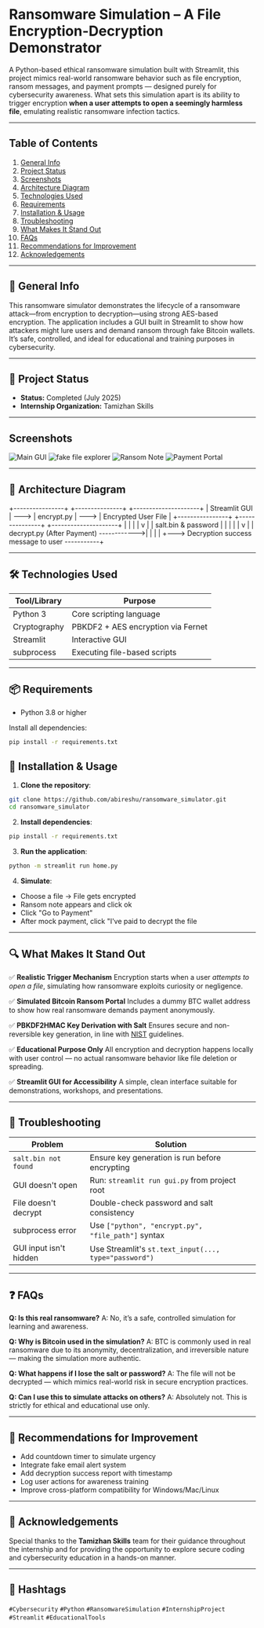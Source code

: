 
#  Ransomware Simulation – A File Encryption-Decryption Demonstrator

A Python-based ethical ransomware simulation built with Streamlit, this project mimics real-world ransomware behavior such as file encryption, ransom messages, and payment prompts — designed purely for cybersecurity awareness. What sets this simulation apart is its ability to trigger encryption **when a user attempts to open a seemingly harmless file**, emulating realistic ransomware infection tactics.

---

##  Table of Contents

1. [General Info](#general-info)  
2. [Project Status](#project-status)  
3. [Screenshots](#screenshots)  
4. [Architecture Diagram](#architecture-diagram)  
5. [Technologies Used](#technologies-used)  
6. [Requirements](#requirements)  
7. [Installation & Usage](#installation--usage)  
8. [Troubleshooting](#troubleshooting)  
9. [What Makes It Stand Out](#what-makes-it-stand-out)  
10. [FAQs](#faqs)  
11. [Recommendations for Improvement](#recommendations-for-improvement)  
12. [Acknowledgements](#acknowledgements)

---

## 🧾 General Info

This ransomware simulator demonstrates the lifecycle of a ransomware attack—from encryption to decryption—using strong AES-based encryption. The application includes a GUI built in Streamlit to show how attackers might lure users and demand ransom through fake Bitcoin wallets. It’s safe, controlled, and ideal for educational and training purposes in cybersecurity.

---

## 🚦 Project Status

- **Status:** Completed (July 2025)
- **Internship Organization:** Tamizhan Skills

---

## Screenshots



![Main GUI](screenshots/home.png)
![fake file explorer](screenshots/files.png)
![Ransom Note](screenshots/ransom_note_popup.png)
![Payment Portal](screenshots/payment_portal.png)


---

## 🧱 Architecture Diagram


+----------------+       +---------------+       +---------------------+
|  Streamlit GUI | --->  | encrypt.py    | --->  | Encrypted User File |
+----------------+       +---------------+       +---------------------+
        |                        |                          |
        |                        v                          |
        |               salt.bin & password                 |
        |                        |                          |
        |                        v                          |
        |           decrypt.py (After Payment) ------------>|
        |                        |                          |
        +---> Decryption success message to user -----------+


---

## 🛠️ Technologies Used

| Tool/Library  | Purpose                            |
| ------------- | ---------------------------------- |
| Python 3      | Core scripting language            |
| Cryptography  | PBKDF2 + AES encryption via Fernet |
| Streamlit     | Interactive GUI                    |
| subprocess    | Executing file-based scripts       |

---

## 📦 Requirements

* Python 3.8 or higher

Install all dependencies:

```bash
pip install -r requirements.txt
```


## 🚀 Installation & Usage

1. **Clone the repository**:

```bash
git clone https://github.com/abireshu/ransomware_simulator.git
cd ransomware_simulator
```

2. **Install dependencies**:

```bash
pip install -r requirements.txt
```

3. **Run the application**:

```bash
python -m streamlit run home.py
```

4. **Simulate**:

* Choose a file → File gets encrypted
* Ransom note appears and click ok
* Click "Go to Payment"
* After mock payment, click "I've paid to decrypt the file

---

## 🔍 What Makes It Stand Out

✅ **Realistic Trigger Mechanism**
Encryption starts when a user *attempts to open a file*, simulating how ransomware exploits curiosity or negligence.

✅ **Simulated Bitcoin Ransom Portal**
Includes a dummy BTC wallet address to show how real ransomware demands payment anonymously.

✅ **PBKDF2HMAC Key Derivation with Salt**
Ensures secure and non-reversible key generation, in line with [NIST](https://nvlpubs.nist.gov/nistpubs/SpecialPublications/NIST.SP.800-132.pdf) guidelines.

✅ **Educational Purpose Only**
All encryption and decryption happens locally with user control — no actual ransomware behavior like file deletion or spreading.

✅ **Streamlit GUI for Accessibility**
A simple, clean interface suitable for demonstrations, workshops, and presentations.

---

## 🐛 Troubleshooting

| Problem                | Solution                                              |
| ---------------------- | ----------------------------------------------------- |
| `salt.bin not found`   | Ensure key generation is run before encrypting        |
| GUI doesn't open       | Run: `streamlit run gui.py` from project root         |
| File doesn't decrypt   | Double-check password and salt consistency            |
| subprocess error       | Use `["python", "encrypt.py", "file_path"]` syntax    |
| GUI input isn't hidden | Use Streamlit's `st.text_input(..., type="password")` |

---

## ❓ FAQs

**Q: Is this real ransomware?**
A: No, it’s a safe, controlled simulation for learning and awareness.

**Q: Why is Bitcoin used in the simulation?**
A: BTC is commonly used in real ransomware due to its anonymity, decentralization, and irreversible nature — making the simulation more authentic.

**Q: What happens if I lose the salt or password?**
A: The file will not be decrypted — which mimics real-world risk in secure encryption practices.

**Q: Can I use this to simulate attacks on others?**
A: Absolutely not. This is strictly for ethical and educational use only.

---

## 🧠 Recommendations for Improvement

* Add countdown timer to simulate urgency
* Integrate fake email alert system
* Add decryption success report with timestamp
* Log user actions for awareness training
* Improve cross-platform compatibility for Windows/Mac/Linux

---

## 🙏 Acknowledgements

Special thanks to the **Tamizhan Skills** team for their guidance throughout the internship and for providing the opportunity to explore secure coding and cybersecurity education in a hands-on manner.

---

## 🔖 Hashtags

`#Cybersecurity` `#Python` `#RansomwareSimulation` `#InternshipProject` `#Streamlit` `#EducationalTools`


